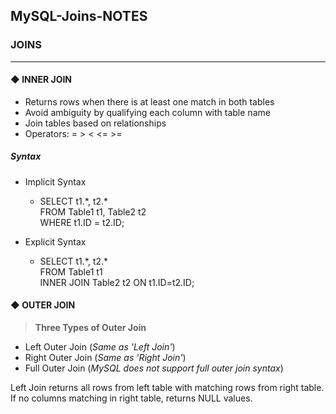 
## MySQL-Joins-NOTES


### JOINS
***

#### ◆ INNER JOIN <br>

- Returns rows when there is at least one match in both tables
- Avoid ambiguity by qualifying each column with table name
- Join tables based on relationships
- Operators: = > < <= >=

##### **Syntax** 

- Implicit Syntax
  - SELECT t1.*, t2.\* <br>
   FROM Table1 t1, Table2 t2 <br>
   WHERE t1.ID = t2.ID;

- Explicit Syntax
  - SELECT t1.*, t2.\* <br>
   FROM Table1 t1 <br>
   INNER JOIN Table2 t2 ON t1.ID=t2.ID;


#### ◆ OUTER JOIN <br>

> **Three Types of Outer Join** <br>

- Left Outer Join (*Same as 'Left Join'*)
- Right Outer Join (*Same as 'Right Join'*)
- Full Outer Join (*MySQL does not support full outer join syntax*)

<p>Left Join returns all rows from left table with matching rows from 
right table. If no columns matching in right table, returns NULL
values.<p/>



































